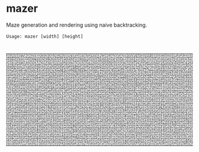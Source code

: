 # mazer

Maze generation and rendering using naive backtracking.

```
Usage: mazer [width] [height]
```
<h1 align="center">
  <img src="img/out.png" alt="Labyrinth" height="250" width="1000"/>
</h1>
